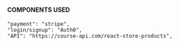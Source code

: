 #### COMPONENTS USED

```
"payment": "stripe",
"login/signup": "Auth0",
"API": "https://course-api.com/react-store-products",
```